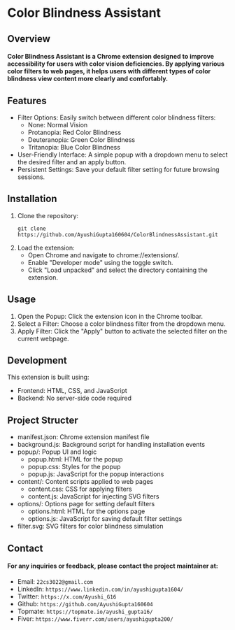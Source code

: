 # Color Blindness Assistant

## Overview
#### Color Blindness Assistant is a Chrome extension designed to improve accessibility for users with color vision deficiencies. By applying various color filters to web pages, it helps users with different types of color blindness view content more clearly and comfortably.

## Features
- Filter Options: Easily switch between different color blindness filters:
  - None: Normal Vision
  - Protanopia: Red Color Blindness
  - Deuteranopia: Green Color Blindness
  - Tritanopia: Blue Color Blindness
- User-Friendly Interface: A simple popup with a dropdown menu to select the desired filter and an apply button.
- Persistent Settings: Save your default filter setting for future browsing sessions.

## Installation
1. Clone the repository:
   ```
   git clone https://github.com/AyushiGupta160604/ColorBlindnessAssistant.git
   ```
2. Load the extension:
   -  Open Chrome and navigate to chrome://extensions/.
   -  Enable "Developer mode" using the toggle switch.
   -  Click "Load unpacked" and select the directory containing the extension.
  
## Usage
1. Open the Popup: Click the extension icon in the Chrome toolbar.
2. Select a Filter: Choose a color blindness filter from the dropdown menu.
3. Apply Filter: Click the "Apply" button to activate the selected filter on the current webpage.

## Development
This extension is built using:
- Frontend: HTML, CSS, and JavaScript
- Backend: No server-side code required

## Project Structer
- manifest.json: Chrome extension manifest file
- background.js: Background script for handling installation events
- popup/: Popup UI and logic
  - popup.html: HTML for the popup
  - popup.css: Styles for the popup
  - popup.js: JavaScript for the popup interactions
- content/: Content scripts applied to web pages
  - content.css: CSS for applying filters
  - content.js: JavaScript for injecting SVG filters
- options/: Options page for setting default filters
  - options.html: HTML for the options page
  - options.js: JavaScript for saving default filter settings
- filter.svg: SVG filters for color blindness simulation

## Contact
#### For any inquiries or feedback, please contact the project maintainer at:
- Email: `22cs3022@gmail.com`
- LinkedIn: `https://www.linkedin.com/in/ayushigupta1604/`
- Twitter: `https://x.com/Ayushi_G16`
- Github: `https://github.com/AyushiGupta160604`
- Topmate: `https://topmate.io/ayushi_gupta16/`
- Fiver: `https://www.fiverr.com/users/ayushigupta200/`
